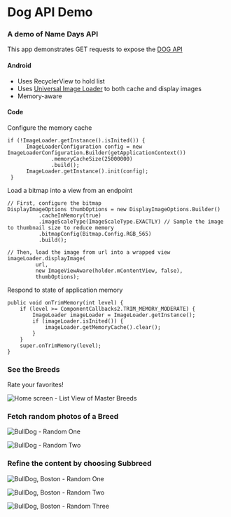 # Dog API Demo
### A demo of Name Days API
This app demonstrates GET requests to expose the [DOG API](https://dog.ceo/dog-api/)

#### Android
- Uses RecyclerView to hold list
- Uses [Universal Image Loader](https://github.com/nostra13/Android-Universal-Image-Loader) to both cache and display images
- Memory-aware

#### Code

Configure the memory cache
    
    if (!ImageLoader.getInstance().isInited()) {
          ImageLoaderConfiguration config = new ImageLoaderConfiguration.Builder(getApplicationContext())
                  .memoryCacheSize(25000000)
                  .build();
          ImageLoader.getInstance().init(config);
     }
    
Load a bitmap into a view from an endpoint
    
    // First, configure the bitmap
    DisplayImageOptions thumbOptions = new DisplayImageOptions.Builder()
              .cacheInMemory(true)
              .imageScaleType(ImageScaleType.EXACTLY) // Sample the image to thumbnail size to reduce memory
              .bitmapConfig(Bitmap.Config.RGB_565)
              .build();         
             
    // Then, load the image from url into a wrapped view
    imageLoader.displayImage(
             url,
             new ImageViewAware(holder.mContentView, false),
             thumbOptions);  
             
Respond to state of application memory

    public void onTrimMemory(int level) {
        if (level >= ComponentCallbacks2.TRIM_MEMORY_MODERATE) {
            ImageLoader imageLoader = ImageLoader.getInstance();
            if (imageLoader.isInited()) {
                imageLoader.getMemoryCache().clear();
            }
        }
        super.onTrimMemory(level);
    }                                   
         


### See the Breeds
Rate your favorites!

![Home screen - List View of Master Breeds](images/Screenshot_20180507-145352_small.png)

### Fetch random photos of a Breed

![BullDog - Random One](images/Screenshot_20180507-145624_small.png)

![BullDog - Random Two](images/Screenshot_20180507-145659_small.png)

### Refine the content by choosing Subbreed

![BullDog, Boston - Random One](images/Screenshot_20180507-145725_small.png)

![BullDog, Boston - Random Two](images/Screenshot_20180507-150354_small.png)

![BullDog, Boston - Random Three](images/Screenshot_20180507-150406_small.png)